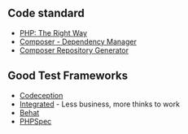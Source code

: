 Code standard
------------

* [PHP: The Right Way](http://www.phptherightway.com)
* [Composer - Dependency Manager](https://getcomposer.org/)
* [Composer Repository Generator](https://github.com/composer/satis)

## Good Test Frameworks 
 * [Codeception](http://codeception.com/)
 * [Integrated](https://github.com/laracasts/Integrated) - Less business, more thinks to work
 * [Behat](http://docs.behat.org/)
 * [PHPSpec](http://phpspec.readthedocs.org/en/latest/)
